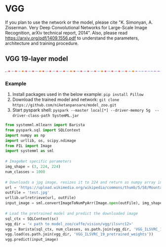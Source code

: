 <!--
{% comment %}
Licensed to the Apache Software Foundation (ASF) under one or more
contributor license agreements.  See the NOTICE file distributed with
this work for additional information regarding copyright ownership.
The ASF licenses this file to you under the Apache License, Version 2.0
(the "License"); you may not use this file except in compliance with
the License.  You may obtain a copy of the License at

http://www.apache.org/licenses/LICENSE-2.0

Unless required by applicable law or agreed to in writing, software
distributed under the License is distributed on an "AS IS" BASIS,
WITHOUT WARRANTIES OR CONDITIONS OF ANY KIND, either express or implied.
See the License for the specific language governing permissions and
limitations under the License.
{% endcomment %}
-->

# VGG

If you plan to use the network or the model, please cite "K. Simonyan, A. Zisserman. Very Deep Convolutional Networks for Large-Scale Image Recognition, arXiv technical report, 2014". Also, please read https://arxiv.org/pdf/1409.1556.pdf to understand the parameters, architecture and training procedure.

## VGG 19-layer model

![VGG 19-layer network](VGG_ILSVRC_19_layers_network.png)

### Example

  1. Install packages used in the below example: `pip install Pillow`
  2. Download the trained model and network: `git clone https://github.com/niketanpansare/model_zoo.git`
  3. Start pyspark shell: `pyspark --master local[*] --driver-memory 5g  --driver-class-path SystemML.jar`

```python
from systemml.mllearn import Barista
from pyspark.sql import SQLContext
import numpy as np
import urllib, os, scipy.ndimage
from PIL import Image
import systemml as sml

# ImageNet specific parameters
img_shape = (3, 224, 224)
num_classes = 1000

# Downloads a jpg image, resizes it to 224 and return as numpy array in N X CHW format
url = 'https://upload.wikimedia.org/wikipedia/commons/thumb/5/58/MountainLion.jpg/312px-MountainLion.jpg'
outFile = 'test.jpg'
urllib.urlretrieve(url, outFile)
input_image = sml.convertImageToNumPyArr(Image.open(outFile), img_shape=img_shape)

# Load the pretrained model and predict the downloaded image
sql_ctx = SQLContext(sc)
vgg_dir = '< path to model_zoo/caffe/vision/vgg/ilsvrc12>'
vgg = Barista(sql_ctx, num_classes, os.path.join(vgg_dir, 'VGG_ILSVRC_19_layers_solver.proto'), os.path.join(vgg_dir, 'VGG_ILSVRC_19_layers_network.proto'), img_shape)
vgg.load(os.path.join(vgg_dir, 'VGG_ILSVRC_19_pretrained_weights'))
vgg.predict(input_image)
```
